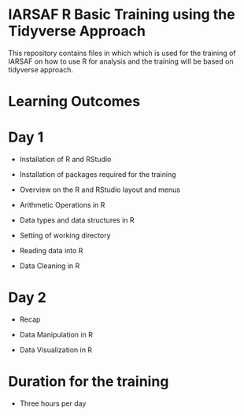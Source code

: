 # IARSAF R Basic Training using the Tidyverse Approach
 This repository contains files in which which is used for the training of IARSAF on how to use R for analysis and the training will be based on tidyverse approach.

# Learning Outcomes

# Day 1

- Installation of R and RStudio

- Installation of packages required for the training

- Overview on the R and RStudio layout and menus

- Arithmetic Operations in R

- Data types and data structures in R

- Setting of working directory

- Reading data into R 

- Data Cleaning in R

# Day 2

- Recap

- Data Manipulation in R 

- Data Visualization in R


# Duration for the training

- Three hours per day
